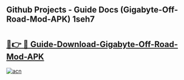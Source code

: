 ## Github Projects - Guide Docs (Gigabyte-Off-Road-Mod-APK) 1seh7

# <h2><a href="https://apkcomod.com?title=Gigabyte-Off-Road-Mod-APK">🔗👉 🔴 Guide-Download-Gigabyte-Off-Road-Mod-APK </a></h2>

[![acn](https://github.com/user-attachments/assets/0f9c940e-d8b0-45ae-aac7-cd30a18b3e1c)](https://apkcomod.com?title=Gigabyte-Off-Road-Mod-APK)
